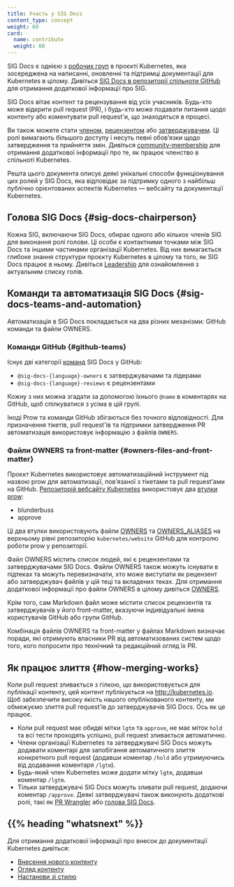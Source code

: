 ```yaml
---
title: Участь у SIG Docs
content_type: concept
weight: 60
card:
  name: contribute
  weight: 60
---
```


<!-- overview -->

SIG Docs є однією з [робочих груп](https://github.com/kubernetes/community/blob/master/sig-list.md) в проєкті Kubernetes, яка зосереджена на написанні, оновленні та підтримці документації для Kubernetes в цілому. Дивіться [SIG Docs в репозиторії спільноти GitHub](https://github.com/kubernetes/community/tree/master/sig-docs) для отримання додаткової інформації про SIG.

SIG Docs вітає контент та рецензування від усіх учасників. Будь-хто може відкрити pull request (PR), і будь-хто може подавати питання щодо контенту або коментувати pull request'и, що знаходяться в процесі.

Ви також можете стати [членом](/uk/docs/contribute/participate/roles-and-responsibilities/#members), [рецензентом](/uk/docs/contribute/participate/roles-and-responsibilities/#reviewers) або [затверджувачем](/uk/docs/contribute/participate/roles-and-responsibilities/#approvers). Ці ролі вимагають більшого доступу і несуть певні обов’язки щодо затвердження та прийняття змін. Дивіться [community-membership](https://github.com/kubernetes/community/blob/master/community-membership.md) для отримання додаткової інформації про те, як працює членство в спільноті Kubernetes.

Решта цього документа описує деякі унікальні способи функціонування цих ролей у SIG Docs, яка відповідає за підтримку одного з найбільш публічно орієнтованих аспектів Kubernetes — вебсайту та документації Kubernetes.

<!-- body -->

## Голова SIG Docs {#sig-docs-chairperson}

Кожна SIG, включаючи SIG Docs, обирає одного або кількох членів SIG для виконання ролі голови. Ці особи є контактними точками між SIG Docs та іншими частинами організації Kubernetes. Від них вимагається глибоке знання структури проєкту Kubernetes в цілому та того, як SIG Docs працює в ньому. Дивіться [Leadership](https://github.com/kubernetes/community/tree/master/sig-docs#leadership) для ознайомлення з актуальним списку голів.

## Команди та автоматизація SIG Docs {#sig-docs-teams-and-automation}

Автоматизація в SIG Docs покладається на два різних механізми: GitHub команди та файли OWNERS.

### Команди GitHub {#github-teams}

Існує дві категорії [команд](https://github.com/orgs/kubernetes/teams?query=sig-docs) SIG Docs у GitHub:

- `@sig-docs-{language}-owners` є затверджувачами та лідерами
- `@sig-docs-{language}-reviews` є рецензентами

Кожну з них можна згадати за допомогою їхнього `@name` в коментарях на GitHub, щоб спілкуватися з усіма в цій групі.

Іноді Prow та команди GitHub збігаються без точного відповідності. Для призначення тікетів, pull request'ів та підтримки затвердження PR автоматизація використовує інформацію з файлів `OWNERS`.

### Файли OWNERS та front-matter {#owners-files-and-front-matter}

Проєкт Kubernetes використовує автоматизаційний інструмент під назвою prow для автоматизації, повʼязаної з тікетами та pull requestʼами на GitHub. [Репозиторій вебсайту Kubernetes](https://github.com/kubernetes/website) використовує два [втулки prow](https://github.com/kubernetes-sigs/prow/tree/main/pkg/plugins):

- blunderbuss
- approve

Ці два втулки використовують файли [OWNERS](https://github.com/kubernetes/website/blob/main/OWNERS) та [OWNERS_ALIASES](https://github.com/kubernetes/website/blob/main/OWNERS_ALIASES) на верхньому рівні репозиторію `kubernetes/website` GitHub для контролю роботи prow у репозиторії.

Файл OWNERS містить список людей, які є рецензентами та затверджувачами SIG Docs. Файли OWNERS також можуть існувати в підтеках та можуть перевизначати, хто може виступати як рецензент або затверджувач файлів у цій теці та вкладених теках. Для отримання додаткової інформації про файли OWNERS в цілому дивіться [OWNERS](https://github.com/kubernetes/community/blob/master/contributors/guide/owners.md).

Крім того, сам Markdown файл може містити список рецензентів та затверджувачів у його front-matter, вказуючи індивідуальні імена користувачів GitHub або групи GitHub.

Комбінація файлів OWNERS та front-matter у файлах Markdown визначає поради, які отримують власники PR від автоматизованих систем щодо того, кого попросити про технічний та редакційний огляд їх PR.

## Як працює злиття {#how-merging-works}

Коли pull request зливається з гілкою, що використовується для публікації контенту, цей контент публікується на http://kubernetes.io. Щоб забезпечити високу якість нашого опублікованого контенту, ми обмежуємо злиття pull requestʼів до затверджувачів SIG Docs. Ось як це працює.

- Коли pull request має обидві мітки `lgtm` та `approve`, не має міток `hold` та всі тести проходять успішно, pull request зливається автоматично.
- Члени організації Kubernetes та затверджувачі SIG Docs можуть додавати коментарі для запобігання автоматичного злиття конкретного pull request (додавши коментар `/hold` або утримуючись від додавання коментаря `/lgtm`).
- Будь-який член Kubernetes може додати мітку `lgtm`, додавши коментар `/lgtm`.
- Тільки затверджувачі SIG Docs можуть зливати pull request, додаючи коментар `/approve`. Деякі затверджувачі також виконують додаткові ролі, такі як [PR Wrangler](/uk/docs/contribute/participate/pr-wranglers/) або [голова SIG Docs](#sig-docs-chairperson).

## {{% heading "whatsnext" %}}

Для отримання додаткової інформації про внесок до документації Kubernetes дивіться:

- [Внесення нового контенту](/uk/docs/contribute/new-content/)
- [Огляд контенту](/uk/docs/contribute/review/reviewing-prs)
- [Настанови зі стилю](/uk/docs/contribute/style/)
